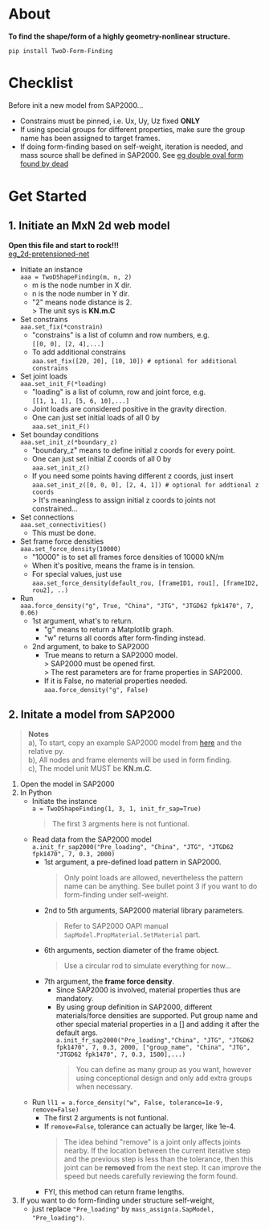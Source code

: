 # About

**To find the shape/form of a highly geometry-nonlinear structure.**  
  
`pip install TwoD-Form-Finding`  

# Checklist

Before init a new model from SAP2000...

- Constrains must be pinned, i.e. Ux, Uy, Uz fixed **ONLY**
- If using special groups for different properties, make sure the group name has been assigned to target frames.
- If doing form-finding based on self-weight, iteration is needed, and mass source shall be defined in SAP2000. See [eg double oval form found by dead](https://github.com/riverinme/Structure_Form_Finding_HH/blob/master/eg_double_oval_form_found%20by%20dead.py)

# Get Started

## 1. Initiate an MxN 2d web model

**Open this file and start to rock!!!**  
[eg_2d-pretensioned-net](https://github.com/riverinme/Structure_Form_Finding_HH/blob/master/eg_2d-pretensioned-net.py)

- Initiate an instance  
`aaa = TwoDShapeFinding(m, n, 2)`  
  - m is the node number in X dir.  
  - n is the node number in Y dir.  
  - "2" means node distance is 2.  
        > The unit sys is **KN.m.C**
- Set constrains  
`aaa.set_fix(*constrain)`  
  - "constrains" is a list of column and row numbers, e.g.  
    `[[0, 0], [2, 4],...]`  
  - To add additional constrains  
    `aaa.set_fix([20, 20], [10, 10]) # optional for additional constrains`  
- Set joint loads  
`aaa.set_init_F(*loading)`  
  - "loading" is a list of column, row and joint force, e.g.  
    `[[1, 1, 1], [5, 6, 10],...]`  
  - Joint loads are considered positive in the gravity direction.  
  - One can just set initial loads of all 0 by  
    `aaa.set_init_F()`  
- Set bounday conditions  
`aaa.set_init_z(*boundary_z)`  
  - "boundary_z" means to define initial z coords for every point.  
  - One can just set initial Z coords of all 0 by  
    `aaa.set_init_z()`  
  - If you need some points having different z coords, just insert  
    `aaa.set_init_z([0, 0, 0], [2, 4, 1]) # optional for addtional z coords`  
        > It's meaningless to assign initial z coords to joints not constrained...  
- Set connections  
`aaa.set_connectivities()`  
  - This must be done.  
- Set frame force densities  
`aaa.set_force_density(10000)`  
  - "10000" is to set all frames force densities of 10000 kN/m
  - When it's positive, means the frame is in tension.
  - For special values, just use  
    `aaa.set_force_density(default_rou, [frameID1, rou1], [frameID2, rou2], ..)`  
- Run  
`aaa.force_density("g", True, "China", "JTG", "JTGD62 fpk1470", 7, 0.06)`  
  - 1st argument, what's to return.  
    - "g" means to return a Matplotlib graph.  
    - "w" returns all coords after form-finding instead.  
  - 2nd argument, to bake to SAP2000  
    - True means to return a SAP2000 model.  
            > SAP2000 must be opened first.  
            > The rest parameters are for frame properties in SAP2000.  
    - If it is False, no material properties needed.  
        `aaa.force_density("g", False)`  

## 2. Initate a model from SAP2000

> **Notes**  
> a), To start, copy an example SAP2000 model from [here](https://github.com/riverinme/Structure_Form_Finding_HH/tree/master/SAP%20Models) and the relative py.  
> b), All nodes and frame elements will be used in form finding.  
> c), The model unit MUST be **KN.m.C**.  

1. Open the model in SAP2000
2. In Python
    - Initiate the instance  
    `a = TwoDShapeFinding(1, 3, 1, init_fr_sap=True)`
        > The first 3 argments here is not funtional.  
    - Read data from the SAP2000 model  
    `a.init_fr_sap2000("Pre_loading", "China", "JTG", "JTGD62 fpk1470", 7, 0.3, 2000)`  
        - 1st argument, a pre-defined load pattern in SAP2000.  
            > Only point loads are allowed, nevertheless the pattern name can be anything. See bullet point 3 if you want to do form-finding under self-weight.  
        - 2nd to 5th arguments, SAP2000 material library parameters.  
            > Refer to SAP2000 OAPI manual `SapModel.PropMaterial.SetMaterial` part.  
        - 6th arguments, section diameter of the frame object.  
            > Use a circular rod to simulate everything for now...  
        - 7th argument, the **frame force density**.  
            - Since SAP2000 is involved, material properties thus are mandatory.  
            - By using group definition in SAP2000, different materials/force densities are supported. Put group name and other special material properties in a [] and adding it after the default args.  
            `a.init_fr_sap2000("Pre_loading","China", "JTG", "JTGD62 fpk1470", 7, 0.3, 2000, ["group_name", "China", "JTG", "JTGD62 fpk1470", 7, 0.3, 1500],...)`  
                > You can define as many group as you want, however using conceptional design and only add extra groups when necessary.  
    - Run
    `ll1 = a.force_density("w", False, tolerance=1e-9, remove=False)`  
        - The first 2 arguments is not funtional.  
        - If `remove=False`, tolerance can actually be larger, like 1e-4.  
            > The idea behind "remove" is a joint only affects joints nearby. If the location between the current iterative step and the previous step is less than the tolerance, then this joint can be **removed** from the next step. It can improve the speed but needs carefully reviewing the form found.  
        - FYI, this method can return frame lengths.  
3. If you want to do form-finding under structure self-weight,  
    - just replace `"Pre_loading"` by `mass_assign(a.SapModel, "Pre_loading")`.  

